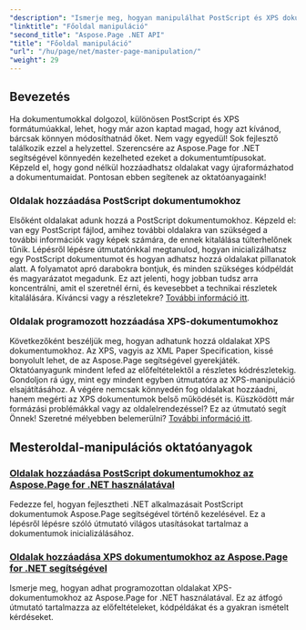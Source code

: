 ```yaml
---
"description": "Ismerje meg, hogyan manipulálhat PostScript és XPS dokumentumokat .NET-ben az Aspose.Page használatával. Kövesse oktatóanyagainkat az alkalmazás képességeinek bővítéséhez."
"linktitle": "Főoldal manipuláció"
"second_title": "Aspose.Page .NET API"
"title": "Főoldal manipuláció"
"url": "/hu/page/net/master-page-manipulation/"
"weight": 29
---
```


## Bevezetés

Ha dokumentumokkal dolgozol, különösen PostScript és XPS formátumúakkal, lehet, hogy már azon kaptad magad, hogy azt kívánod, bárcsak könnyen módosíthatnád őket. Nem vagy egyedül! Sok fejlesztő találkozik ezzel a helyzettel. Szerencsére az Aspose.Page for .NET segítségével könnyedén kezelheted ezeket a dokumentumtípusokat. Képzeld el, hogy gond nélkül hozzáadhatsz oldalakat vagy újraformázhatod a dokumentumaidat. Pontosan ebben segítenek az oktatóanyagaink!

### Oldalak hozzáadása PostScript dokumentumokhoz

Elsőként oldalakat adunk hozzá a PostScript dokumentumokhoz. Képzeld el: van egy PostScript fájlod, amihez további oldalakra van szükséged a további információk vagy képek számára, de ennek kitalálása túlterhelőnek tűnik. Lépésről lépésre útmutatónkkal megtanulod, hogyan inicializálhatsz egy PostScript dokumentumot és hogyan adhatsz hozzá oldalakat pillanatok alatt. A folyamatot apró darabokra bontjuk, és minden szükséges kódpéldát és magyarázatot megadunk. Ez azt jelenti, hogy jobban tudsz arra koncentrálni, amit el szeretnél érni, és kevesebbet a technikai részletek kitalálására. Kíváncsi vagy a részletekre? [További információ itt](./add-page-to-postscript-document/).

### Oldalak programozott hozzáadása XPS-dokumentumokhoz

Következőként beszéljük meg, hogyan adhatunk hozzá oldalakat XPS dokumentumokhoz. Az XPS, vagyis az XML Paper Specification, kissé bonyolult lehet, de az Aspose.Page segítségével gyerekjáték. Oktatóanyagunk mindent lefed az előfeltételektől a részletes kódrészletekig. Gondoljon rá úgy, mint egy mindent egyben útmutatóra az XPS-manipuláció elsajátításához. A végére nemcsak könnyedén fog oldalakat hozzáadni, hanem megérti az XPS dokumentumok belső működését is. Küszködött már formázási problémákkal vagy az oldalelrendezéssel? Ez az útmutató segít Önnek! Szeretné mélyebben belemerülni? [További információ itt](./adding-page-to-xps-document/).

## Mesteroldal-manipulációs oktatóanyagok
### [Oldalak hozzáadása PostScript dokumentumokhoz az Aspose.Page for .NET használatával](./add-page-to-postscript-document/)
Fedezze fel, hogyan fejlesztheti .NET alkalmazásait PostScript dokumentumok Aspose.Page segítségével történő kezelésével. Ez a lépésről lépésre szóló útmutató világos utasításokat tartalmaz a dokumentumok inicializálásához.
### [Oldalak hozzáadása XPS dokumentumokhoz az Aspose.Page for .NET segítségével](./adding-page-to-xps-document/)
Ismerje meg, hogyan adhat programozottan oldalakat XPS-dokumentumokhoz az Aspose.Page for .NET használatával. Ez az átfogó útmutató tartalmazza az előfeltételeket, kódpéldákat és a gyakran ismételt kérdéseket.
